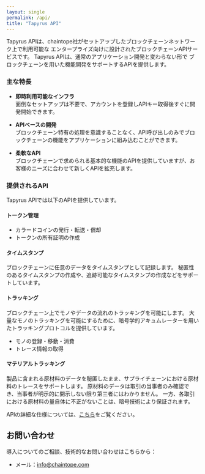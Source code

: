 ```yaml
---
layout: single
permalink: /api/
title: "Tapyrus API"
---
```


Tapyrus APIは、chaintope社がセットアップしたブロックチェーンネットワーク上で利用可能な
エンタープライズ向けに設計されたブロックチェーンAPIサービスです。
Tapyrus APIは、通常のアプリケーション開発と変わらない形で
ブロックチェーンを用いた機能開発をサポートするAPIを提供します。

### 主な特長

- **即時利用可能なインフラ**  
  面倒なセットアップは不要で、アカウントを登録しAPIキー取得後すぐに開発開始できます。

- **APIベースの開発**  
  ブロックチェーン特有の処理を意識することなく、API呼び出しのみでブロックチェーンの機能をアプリケーションに組み込むことができます。

- **柔軟なAPI**  
  ブロックチェーンで求められる基本的な機能のAPIを提供していますが、お客様のニーズに合わせて新しくAPIを拡充します。

### 提供されるAPI

Tapyrus APIでは以下のAPIを提供しています。

#### トークン管理

- カラードコインの発行・転送・償却
- トークンの所有証明の作成

#### タイムスタンプ

ブロックチェーンに任意のデータをタイムスタンプとして記録します。
秘匿性のあるタイムスタンプの作成や、追跡可能なタイムスタンプの作成などをサポートしています。

#### トラッキング

ブロックチェーン上でモノやデータの流れのトラッキングを可能にします。
大量なモノのトラッキングを可能にするために、暗号学的アキュムレーターを用いたトラッキングプロトコルを提供しています。

- モノの登録・移動・消費
- トレース情報の取得

#### マテリアルトラッキング

製品に含まれる原材料のデータを秘匿したまま、サプライチェーンにおける原材料のトレースをサポートします。
原材料のデータは取引の当事者のみ確認でき、当事者が明示的に開示しない限り第三者にはわかりません。
一方、各取引における原材料の量自体に不正がないことは、暗号技術により保証されます。

APIの詳細な仕様については、[こちら](https://doc.api.tapyrus.chaintope.com/)をご覧ください。

## お問い合わせ

導入についてのご相談、技術的なお問い合わせはこちらから：

- メール：info@chaintope.com
